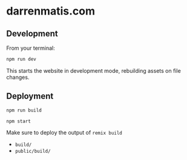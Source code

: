 # darrenmatis.com

## Development

From your terminal:

```sh
npm run dev
```

This starts the website in development mode, rebuilding assets on file changes.

## Deployment

```sh
npm run build
```

```sh
npm start
```

Make sure to deploy the output of `remix build`

- `build/`
- `public/build/`
